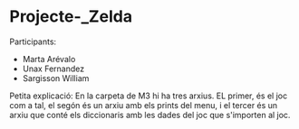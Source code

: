 # Projecte-_Zelda

Participants:
  - Marta Arévalo
  - Unax Fernandez
  - Sargisson William

Petita explicació:
En la carpeta de M3 hi ha tres arxius. EL primer, és el joc com a tal, el segón és un arxiu amb els prints del menu, i el tercer
és un arxiu que conté els diccionaris amb les dades del joc que s'importen al joc.
